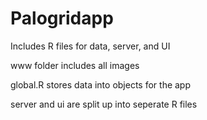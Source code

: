 # Palogridapp
Includes R files for data, server, and UI

www folder includes all images

global.R stores data into objects for the app

server and ui are split up into seperate R files



